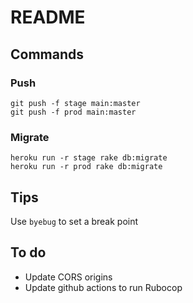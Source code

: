 # README

## Commands

### Push

```
git push -f stage main:master
git push -f prod main:master
```

### Migrate

```
heroku run -r stage rake db:migrate
heroku run -r prod rake db:migrate
```


## Tips

Use `byebug` to set a break point


## To do
- Update CORS origins
- Update github actions to run Rubocop

